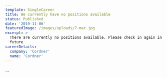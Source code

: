 ```yaml
---
template: SingleCareer
title: We currently have no positions available
status: Published
date: '2019-11-06'
featuredImage: /images/uploads/7-mar.jpg
excerpt: >-
  There are currently no positions available. Please check in again in the near
  future
careerDetails:
  company: 'Cordner'
  name: 'Cordner'
---
```


...
